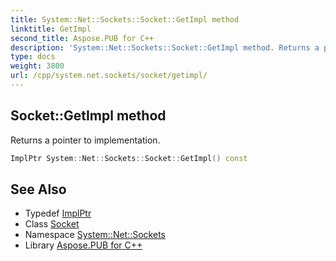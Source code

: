 ```yaml
---
title: System::Net::Sockets::Socket::GetImpl method
linktitle: GetImpl
second_title: Aspose.PUB for C++
description: 'System::Net::Sockets::Socket::GetImpl method. Returns a pointer to implementation in C++.'
type: docs
weight: 3800
url: /cpp/system.net.sockets/socket/getimpl/
---
```

## Socket::GetImpl method


Returns a pointer to implementation.

```cpp
ImplPtr System::Net::Sockets::Socket::GetImpl() const
```

## See Also

* Typedef [ImplPtr](../implptr/)
* Class [Socket](../)
* Namespace [System::Net::Sockets](../../)
* Library [Aspose.PUB for C++](../../../)
